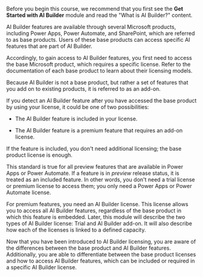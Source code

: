 Before you begin this course, we recommend that you first see the **Get Started with AI Builder** module and read the "What is AI Builder?" content.

AI Builder features are available through several Microsoft products, including Power Apps, Power Automate, and SharePoint, which are referred to as base products. Users of these base products can access specific AI features that are part of AI Builder.

Accordingly, to gain access to AI Builder features, you first need to access the base Microsoft product, which requires a specific license. Refer to the documentation of each base product to learn about their licensing models.

Because AI Builder is not a base product, but rather a set of features that you add on to existing products, it is referred to as an add-on.

If you detect an AI Builder feature after you have accessed the base product by using your license, it could be one of two possibilities:

-   The AI Builder feature is included in your license.

-   The AI Builder feature is a premium feature that requires an add-on license.

If the feature is included, you don't need additional licensing; the base product license is enough.

This standard is true for all preview features that are available in Power Apps or Power Automate. If a feature is in *preview* release status, it is treated as an included feature. In other words, you don't need a trial license or premium license to access them; you only need a Power Apps or Power Automate license.

For premium features, you need an AI Builder license. This license allows you to access all AI Builder features, regardless of the base product in which this feature is embedded. Later, this module will describe the two types of AI Builder license: Trial and AI Builder add-on. It will also describe how each of the licenses is linked to a defined capacity.

Now that you have been introduced to AI Builder licensing, you are aware of the differences between the base product and AI Builder features. Additionally, you are able to differentiate between the base product licenses and how to access AI Builder features, which can be included or required in a specific AI Builder license.
